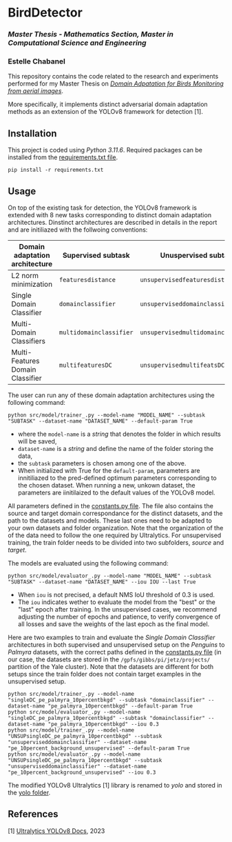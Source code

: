 # BirdDetector
  
### *Master Thesis - Mathematics Section, Master in Computational Science and Engineering*
### Estelle Chabanel
    
  
This repository contains the code related to the research and experiments performed for my Master Thesis on *[Domain Adpatation for Birds Monitoring from aerial images](MasterThesis_EstelleChabanel.pdf)*.   
  
More specifically, it implements distinct adversarial domain adaptation methods as an extension of the YOLOv8 framework for detection [1].  
  
  
## Installation  

This project is coded using *Python 3.11.6*. Required packages can be installed from the [requirements.txt file](requirements.txt).
````
pip install -r requirements.txt
````

## Usage

On top of the existing task for detection, the YOLOv8 framework is extended with 8 new tasks corresponding to distinct domain adaptation architectures. Dinstinct architectures are described in details in the report and are initiliazed with the follwoing conventions:

|  Domain adaptation architecture  |    Supervised subtask   |          Unuspervised subtask       |  
| -------------------------------- | ----------------------- | ----------------------------------- |
|        L2 norm minimization      |   `featuresdistance`    |     `unsupervisedfeaturesdistance`    |  
|     Single Domain Classifier     |   `domainclassifier`    |    `unsuperviseddomainclassifier`   |  
|     Multi-Domain Classifiers     | `multidomainclassifier` | `unsupervisedmultidomainclassifier` |  
| Multi-Features Domain Classifier |    `multifeaturesDC`    |     `unsupervisedmultifeatsDC`      |  

The user can run any of these domain adaptation architectures using the following command:
````
python src/model/trainer_.py --model-name "MODEL_NAME" --subtask "SUBTASK" --dataset-name "DATASET_NAME" --default-param True
````

* where the `model-name` is a *string* that denotes the folder in which results will be saved, 
* `dataset-name` is a *string* and define the name of the folder storing the data, 
* the `subtask` parameters is chosen among one of the above.
* When initialized with True for the `default-param`, parameters are innitiliazed to the pred-defined optimum parameters corresponding to the chosen dataset. When running a new, unkown dataset, the parameters are iinitilaized to the default values of the YOLOv8 model.  
  
All parameters defined in the [constants.py file](src/model/constants.py). The file also contains the source and target domain correspondance for the distinct datasets, and the path to the datasets and models. These last ones need to be adapted to your own datasets and folder organization. Note that the organization of the of the data need to follow the one required by Ultralytics. For unsupervised training, the train folder needs to be divided into two subfolders, *source* and *target*.

The models are evaluated using the following command:
````
python src/model/evaluator_.py --model-name "MODEL_NAME" --subtask "SUBTASK" --dataset-name "DATASET_NAME" --iou IOU --last True
````
* When `iou` is not precised, a default NMS IoU threshold of 0.3 is used. 
* The `iou` indicates wether to evaluate the model from the "best" or the "last" epoch after training. In the unsupervised cases, we recommend adjusting the number of epochs and patience, to verify convergence of all losses and save the weights of the last epoch as the final model.  
   
Here are two examples to train and evaluate the *Single Domain Classifier* architectures in both supervised and unsupervised setup on the *Penguins* to *Palmyra* datasets, with the correct paths defined in the [constants.py file](src/model/constants.py) (in our case, the datasets are stored in the `/gpfs/gibbs/pi/jetz/projects/` partition of the Yale cluster). Note that the datasets are different for both setups since the train folder does not contain target examples in the unsupervised setup.
````
python src/model/trainer_.py --model-name "singleDC_pe_palmyra_10percentbkgd" --subtask "domainclassifier" --dataset-name "pe_palmyra_10percentbkgd" --default-param True  
python src/model/evaluator_.py --model-name "singleDC_pe_palmyra_10percentbkgd" --subtask "domainclassifier" --dataset-name "pe_palmyra_10percentbkgd" --iou 0.3  
python src/model/trainer_.py --model-name "UNSUPsingleDC_pe_palmyra_10percentbkgd" --subtask "unsuperviseddomainclassifier" --dataset-name "pe_10percent_background_unsupervised" --default-param True  
python src/model/evaluator_.py --model-name "UNSUPsingleDC_pe_palmyra_10percentbkgd" --subtask "unsuperviseddomainclassifier" --dataset-name "pe_10percent_background_unsupervised" --iou 0.3  
````
    

The modified YOLOv8 Ultralytics [1] library is renamed to *yolo* and stored in the [yolo folder](yolo).


## References

<a id="1">[1]</a> 
[Ultralytics YOLOv8 Docs](https://docs.ultralytics.com/), 2023
